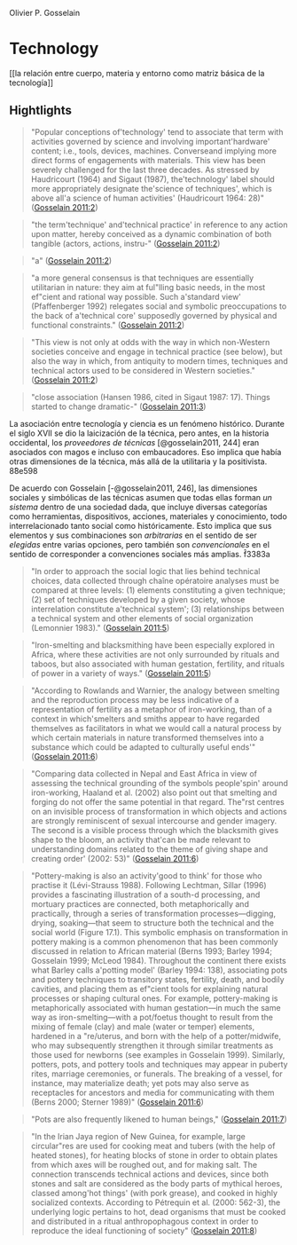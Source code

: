 Olivier P. Gosselain
# Technology

[[la relación entre cuerpo, materia y entorno como matriz básica de la tecnología]]

## Hightlights

> "Popular conceptions of'technology' tend to associate that term with activities governed by science and involving important'hardware' content; i.e., tools, devices, machines. Converseand implying more direct forms of engagements with materials. This view has been severely challenged for the last three decades. As stressed by Haudricourt (1964) and Sigaut (1987), the'technology' label should more appropriately designate the'science of techniques', which is above all'a science of human activities' (Haudricourt 1964: 28)" ([Gosselain 2011:2](zotero://open-pdf/library/items/7UZKAEZG?page=2))

> "the term'technique' and'technical practice' in reference to any action upon matter, hereby conceived as a dynamic combination of both tangible (actors, actions, instru-" ([Gosselain 2011:2](zotero://open-pdf/library/items/7UZKAEZG?page=2))

> "a" ([Gosselain 2011:2](zotero://open-pdf/library/items/7UZKAEZG?page=2))

> "a more general consensus is that techniques are essentially utilitarian in nature: they aim at ful"lling basic needs, in the most ef"cient and rational way possible. Such a'standard view' (Pfaffenberger 1992) relegates social and symbolic preoccupations to the back of a'technical core' supposedly governed by physical and functional constraints." ([Gosselain 2011:2](zotero://open-pdf/library/items/7UZKAEZG?page=2))

> "This view is not only at odds with the way in which non-Western societies conceive and engage in technical practice (see below), but also the way in which, from antiquity to modern times, techniques and technical actors used to be considered in Western societies." ([Gosselain 2011:2](zotero://open-pdf/library/items/7UZKAEZG?page=2))

> "close association (Hansen 1986, cited in Sigaut 1987: 17). Things started to change dramatic-" ([Gosselain 2011:3](zotero://open-pdf/library/items/7UZKAEZG?page=3))

La asociación entre tecnología y ciencia es un fenómeno histórico. Durante el siglo XVII se dio la laicización de la técnica, pero antes, en la historia occidental, los *proveedores de técnicas* [@gosselain2011, 244] eran asociados con magos e incluso con embaucadores. Eso implica que había otras dimensiones de la técnica, más allá de la utilitaria y la positivista. 8̂8e598

De acuerdo con Gosselain [-@gosselain2011, 246], las dimensiones sociales y simbólicas de las técnicas asumen que todas ellas forman *un sistema* dentro de una sociedad dada, que incluye diversas categorías como herramientas, dispositivos, acciones, materiales y conocimiento, todo interrelacionado tanto social como históricamente. Esto implica que sus elementos y sus combinaciones son *arbitrarias* en el sentido de ser *elegidas* entre varias opciones, pero también son *convencionales* en el sentido de corresponder a convenciones sociales más amplias. f̂3383a

> "In order to approach the social logic that lies behind technical choices, data collected through chaîne opératoire analyses must be compared at three levels: (1) elements constituting a given technique; (2) set of techniques developed by a given society, whose interrelation constitute a'technical system'; (3) relationships between a technical system and other elements of social organization (Lemonnier 1983)." ([Gosselain 2011:5](zotero://open-pdf/library/items/7UZKAEZG?page=5))

> "Iron-smelting and blacksmithing have been especially explored in Africa, where these activities are not only surrounded by rituals and taboos, but also associated with human gestation, fertility, and rituals of power in a variety of ways." ([Gosselain 2011:5](zotero://open-pdf/library/items/7UZKAEZG?page=5))

> "According to Rowlands and Warnier, the analogy between smelting and the reproduction process may be less indicative of a representation of fertility as a metaphor of iron-working, than of a context in which'smelters and smiths appear to have regarded themselves as facilitators in what we would call a natural process by which certain materials in nature transformed themselves into a substance which could be adapted to culturally useful ends'" ([Gosselain 2011:6](zotero://open-pdf/library/items/7UZKAEZG?page=6))

> "Comparing data collected in Nepal and East Africa in view of assessing the technical grounding of the symbols people'spin' around iron-working, Haaland et al. (2002) also point out that smelting and forging do not offer the same potential in that regard. The"rst centres on an invisible process of transformation in which objects and actions are strongly reminiscent of sexual intercourse and gender imagery. The second is a visible process through which the blacksmith gives shape to the bloom, an activity that'can be made relevant to understanding domains related to the theme of giving shape and creating order' (2002: 53)" ([Gosselain 2011:6](zotero://open-pdf/library/items/7UZKAEZG?page=6))

> "Pottery-making is also an activity'good to think' for those who practise it (Lévi-Strauss 1988). Following Lechtman, Sillar (1996) provides a fascinating illustration of a south-d processing, and mortuary practices are connected, both metaphorically and practically, through a series of transformation processes—digging, drying, soaking—that seem to structure both the technical and the social world (Figure 17.1). This symbolic emphasis on transformation in pottery making is a common phenomenon that has been commonly discussed in relation to African material (Berns 1993; Barley 1994; Gosselain 1999; McLeod 1984). Throughout the continent there exists what Barley calls a'potting model' (Barley 1994: 138), associating pots and pottery techniques to transitory states, fertility, death, and bodily cavities, and placing them as ef"cient tools for explaining natural processes or shaping cultural ones. For example, pottery-making is metaphorically associated with human gestation—in much the same way as iron-smelting—with a pot/foetus thought to result from the mixing of female (clay) and male (water or temper) elements, hardened in a "re/uterus, and born with the help of a potter/midwife, who may subsequently strengthen it through similar treatments as those used for newborns (see examples in Gosselain 1999). Similarly, potters, pots, and pottery tools and techniques may appear in puberty rites, marriage ceremonies, or funerals. The breaking of a vessel, for instance, may materialize death; yet pots may also serve as receptacles for ancestors and media for communicating with them (Berns 2000; Sterner 1989)" ([Gosselain 2011:6](zotero://open-pdf/library/items/7UZKAEZG?page=6))

> "Pots are also frequently likened to human beings," ([Gosselain 2011:7](zotero://open-pdf/library/items/7UZKAEZG?page=7))

> "In the Irian Jaya region of New Guinea, for example, large circular"res are used for cooking meat and tubers (with the help of heated stones), for heating blocks of stone in order to obtain plates from which axes will be roughed out, and for making salt. The connection transcends technical actions and devices, since both stones and salt are considered as the body parts of mythical heroes, classed among'hot things' (with pork grease), and cooked in highly socialized contexts. According to Pétrequin et al. (2000: 562-3), the underlying logic pertains to hot, dead organisms that must be cooked and distributed in a ritual anthropophagous context in order to reproduce the ideal functioning of society" ([Gosselain 2011:8](zotero://open-pdf/library/items/7UZKAEZG?page=8))

